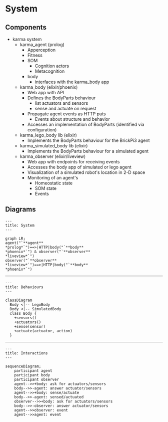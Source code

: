 # System

## Components

* karma system
  * karma_agent (prolog)
    * Apperception
    * Fitness
    * SOM
      * Cognition actors
      * Metacognition
    * body
      * interfaces with the karma_body app
  * karma_body (elixir/phoenix)
    * Web app with API
    * Defines the BodyParts behaviour
      * list actuators and sensors
      * sense and actuate on request
    * Propagate agent events as HTTP puts
      * Events about structure and behavior
    * Accesses an implementation of BodyParts (identified via configuration)
  * karma_lego_body lib (elixir)
    * Implements the BodyParts behaviour for the BrickPi3 agent
  * karma_simulated_body lib (elixir)
    * Implements the BodyParts behaviour for a simulated agent
  * karma_observer (elixir/liveview)
    * Web app with endpoints for receiving events
    * Accesses the body app of simulated or lego agent
    * Visualization of a simulated robot's location in 2-D space
    * Monitoring of an agent's
      * Homeostatic state
      * SOM state
      * Events

## Diagrams

```mermaid
---
title: System
---

graph LR;
agent("`**agent**
*prolog*`")==>|HTTP|body("`**body**
*phoenix*`") & observer("`**observer**
*liveview*`")
observer("`**observer**
*liveview*`")==>|HTTP|body("`**body**
*phoenix*`") 
```

----

``` mermaid
---
title: Behaviours
---

classDiagram
  Body <|-- LegoBody
  Body <|-- SimulatedBody
  class Body {
    +sensors()
    +actuators()
    +sense(sensor)
    +actuate(actuator, action)
  }
```

----

```mermaid
---
title: Interactions
---

sequenceDiagram;
    participant agent
    participant body
    participant observer
    agent-->>+body: ask for actuators/sensors
    body-->>-agent: answer actuator/sensors
    agent-->>+body: sense/actuate
    body-->>-agent: sensed/actuated
    observer-->>+body: ask for actuators/sensors
    body-->>-observer: answer actuator/sensors
    agent-->>observer: event
    agent-->>agent: event
```
